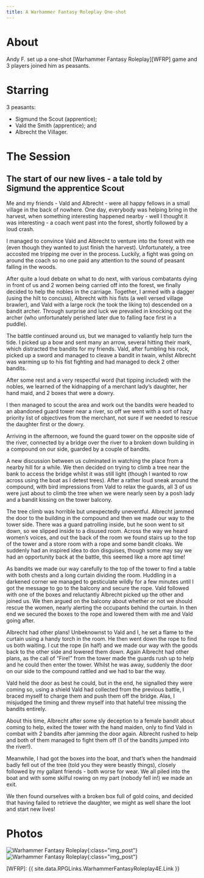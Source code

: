 ```yaml
---
title: A Warhammer Fantasy Roleplay One-shot
---
```


# About

Andy F. set up a one-shot [Warhammer Fantasy Roleplay][WFRP] game and 3 players joined him as peasants.

# Starring

3 peasants:
* Sigmund the Scout (apprentice);
* Vald the Smith (apprentice); and
* Albrecht the Villager.

# The Session

## The start of our new lives - a tale told by Sigmund the apprentice Scout

Me and my friends - Vald and Albrecht - were all happy fellows in a small village in the back of nowhere.
One day, everybody was helping bring in the harvest, when something interesting happened nearby - well I thought it was interesting - a coach went past into the forest, shortly followed by a loud crash.

I managed to convince Vald and Albrecht to venture into the forest with me (even though they wanted to just finish the harvest).
Unfortunately, a tree accosted me tripping me over in the process.
Luckily, a fight was going on around the coach so no one paid any attention to the sound of peasant falling in the woods.

After quite a loud debate on what to do next, with various combatants dying in front of us and 2 women being carried off into the forest, we finally decided to help the nobles in the carriage.
Together, I armed with a dagger (using the hilt to concuss), Albrecht with his fists (a well versed village brawler), and Vald with a large rock (he took the liking to) descended on a bandit archer.
Through surprise and luck we prevailed in knocking out the archer (who unfortunately perished later due to falling face first in a puddle).

The battle continued around us, but we managed to valiantly help turn the tide.
I picked up a bow and sent many an arrow, several hitting their mark, which distracted the bandits for my friends.
Vald, after fumbling his rock, picked up a sword and managed to cleave a bandit in twain, whilst Albrecht was warming up to his fist fighting and had managed to deck 2 other bandits.

After some rest and a very respectful word (hat tipping included) with the nobles, we learned of the kidnapping of a merchant lady’s daughter, her hand maid, and 2 boxes that were a dowry.

I then managed to scout the area and work out the bandits were headed to an abandoned guard tower near a river, so off we went with a sort of hazy priority list of objectives from the merchant, not sure if we needed to rescue the daughter first or the dowry.

Arriving in the afternoon, we found the guard tower on the opposite side of the river, connected by a bridge over the river to a broken down building in a compound on our side, guarded by a couple of bandits.

A new discussion between us culminated in watching the place from a nearby hill for a while.
We then decided on trying to climb a tree near the bank to access the bridge whilst it was still light (though I wanted to row across using the boat as I detest trees).
After a rather loud sneak around the compound, with bird impressions from Vald to relax the guards, all 3 of us were just about to climb the tree when we were nearly seen by a posh lady and a bandit kissing on the tower balcony.

The tree climb was horrible but unexpectedly uneventful.
Albrecht jammed the door to the building in the compound and then we made our way to the tower side.
There was a guard patrolling inside, but he soon went to sit down, so we slipped inside to a disused room.
Across the way we heard women’s voices, and out the back of the room we found stairs up to the top of the tower and a store room with a rope and some bandit cloaks.
We suddenly had an inspired idea to don disguises, though some may say we had an opportunity back at the battle, this seemed like a more apt time!

As bandits we made our way carefully to the top of the tower to find a table with both chests and a long curtain dividing the room.
Huddling in a darkened corner we managed to gesticulate wildly for a few minutes until I got the message to go to the balcony and secure the rope.
Vald followed with one of the boxes and reluctantly Albrecht picked up the other and joined us.
We then argued on the balcony about whether or not we should rescue the women, nearly alerting the occupants behind the curtain.
In then end we secured the boxes to the rope and lowered them with me and Vald going after.

Albrecht had other plans!
Unbeknownst to Vald and I, he set a flame to the curtain using a handy torch in the room.
He then went down the rope to find us both waiting.
I cut the rope (in half) and we made our way with the goods back to the other side and lowered them down.
Again Albrecht had other plans, as the call of “Fire!” from the tower made the guards rush up to help and he could then enter the tower.
Whilst he was away, suddenly the door on our side to the compound rattled and we had to bar the way.

Vald held the door as best he could, but in the end, he signalled they were coming so, using a shield Vald had collected from the previous battle, I braced myself to charge them and push them off the bridge.
Alas, I misjudged the timing and threw myself into that hateful tree missing the bandits entirely.

About this time, Albrecht after some sly deception to a female bandit about coming to help, exited the tower with the hand maiden, only to find Vald in combat with 2 bandits after jamming the door again.
Albrecht rushed to help and both of them managed to fight them off (1 of the bandits jumped into the river!).

Meanwhile, I had got the boxes into the boat, and that’s when the handmaid badly fell out of the tree (told you they were beastly things), closely followed by my gallant friends - both worse for wear.
We all piled into the boat and with some skilful rowing on my part (nobody fell in!) we made an exit.

We then found ourselves with a broken box full of gold coins, and decided that having failed to retrieve the daughter, we might as well share the loot and start new lives!
 
# Photos

![Warhammer Fantasy Roleplay](/images/posts/2022_11_02/Warhammer01.jpg "Warhammer Fantasy Roleplay"){:class="img_post"}
![Warhammer Fantasy Roleplay](/images/posts/2022_11_02/Warhammer02.jpg "Warhammer Fantasy Roleplay"){:class="img_post"}


[WFRP]: {{ site.data.RPGLinks.WarhammerFantasyRoleplay4E.Link }}
